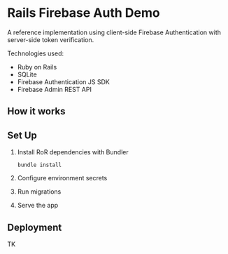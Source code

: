 # Rails Firebase Auth Demo

A reference implementation using client-side Firebase Authentication with server-side token verification.

Technologies used:
- Ruby on Rails
- SQLite
- Firebase Authentication JS SDK
- Firebase Admin REST API

## How it works

## Set Up

1. Install RoR dependencies with Bundler

    ```
    bundle install
    ```

2. Configure environment secrets
3. Run migrations
4. Serve the app

## Deployment
TK
